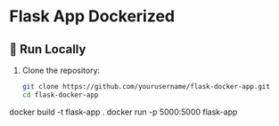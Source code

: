 # Flask App Dockerized

## 🔧 Run Locally

1. Clone the repository:
   ```bash
   git clone https://github.com/yourusername/flask-docker-app.git
   cd flask-docker-app
docker build -t flask-app .
docker run -p 5000:5000 flask-app

